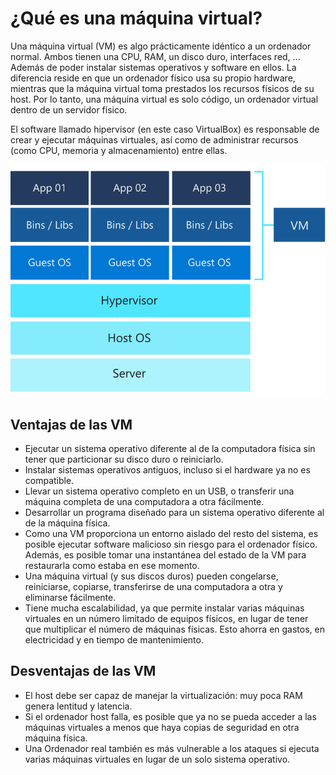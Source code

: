 # ¿Qué es una máquina virtual?

Una máquina virtual (VM) es algo prácticamente idéntico a un ordenador normal. Ambos tienen una CPU, RAM, un disco duro, interfaces red, ... Además de poder instalar sistemas operativos y software en ellos. La diferencia reside en que un ordenador físico usa su propio hardware, mientras que la máquina virtual toma prestados los recursos físicos de su host. Por lo tanto, una máquina virtual es solo código, un ordenador virtual dentro de un servidor físico.

El software llamado hipervisor (en este caso VirtualBox) es responsable de crear y ejecutar máquinas virtuales, así como de administrar recursos (como CPU, memoria y almacenamiento) entre ellas.

![Esquema de las capas al usar una máquina virtual](VM_layers.png)

## Ventajas de las VM
- Ejecutar un sistema operativo diferente al de la computadora física sin tener que particionar su disco duro o reiniciarlo.
- Instalar sistemas operativos antiguos, incluso si el hardware ya no es compatible.
- Llevar un sistema operativo completo en un USB, o transferir una máquina completa de una computadora a otra fácilmente.
- Desarrollar un programa diseñado para un sistema operativo diferente al de la máquina física.
- Como una VM proporciona un entorno aislado del resto del sistema, es posible ejecutar software malicioso sin riesgo para el ordenador físico. Además, es posible tomar una instantánea del estado de la VM para restaurarla como estaba en ese momento.
- Una máquina virtual (y sus discos duros) pueden congelarse, reiniciarse, copiarse, transferirse de una computadora a otra y eliminarse fácilmente.
- Tiene mucha escalabilidad, ya que permite instalar varias máquinas virtuales en un número limitado de equipos físicos, en lugar de tener que multiplicar el número de máquinas físicas. Esto ahorra en gastos, en electricidad y en tiempo de mantenimiento.

## Desventajas de las VM
- El host debe ser capaz de manejar la virtualización: muy poca RAM genera lentitud y latencia.
- Si el ordenador host falla, es posible que ya no se pueda acceder a las máquinas virtuales a menos que haya copias de seguridad en otra máquina física.
- Una Ordenador real también es más vulnerable a los ataques si ejecuta varias máquinas virtuales en lugar de un solo sistema operativo.
